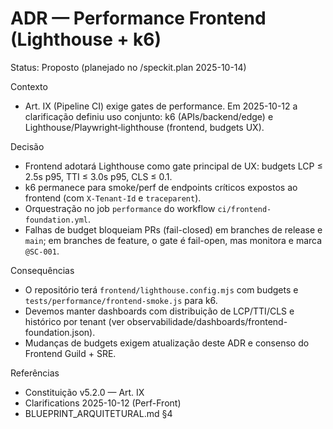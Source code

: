 # ADR — Performance Frontend (Lighthouse + k6)

Status: Proposto (planejado no /speckit.plan 2025-10-14)

Contexto
- Art. IX (Pipeline CI) exige gates de performance. Em 2025-10-12 a clarificação definiu uso conjunto: k6 (APIs/backend/edge) e Lighthouse/Playwright‑lighthouse (frontend, budgets UX).

Decisão
- Frontend adotará Lighthouse como gate principal de UX: budgets LCP ≤ 2.5s p95, TTI ≤ 3.0s p95, CLS ≤ 0.1.
- k6 permanece para smoke/perf de endpoints críticos expostos ao frontend (com `X-Tenant-Id` e `traceparent`).
- Orquestração no job `performance` do workflow `ci/frontend-foundation.yml`.
- Falhas de budget bloqueiam PRs (fail-closed) em branches de release e `main`; em branches de feature, o gate é fail-open, mas monitora e marca `@SC-001`.

Consequências
- O repositório terá `frontend/lighthouse.config.mjs` com budgets e `tests/performance/frontend-smoke.js` para k6.
- Devemos manter dashboards com distribuição de LCP/TTI/CLS e histórico por tenant (ver observabilidade/dashboards/frontend-foundation.json).
- Mudanças de budgets exigem atualização deste ADR e consenso do Frontend Guild + SRE.

Referências
- Constituição v5.2.0 — Art. IX
- Clarifications 2025-10-12 (Perf-Front)
- BLUEPRINT_ARQUITETURAL.md §4
